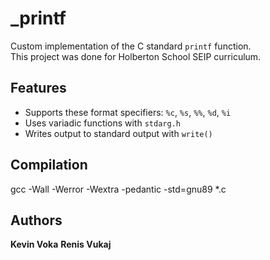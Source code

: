 # _printf

Custom implementation of the C standard `printf` function.  
This project was done for Holberton School SEIP curriculum.

## Features

- Supports these format specifiers: `%c`, `%s`, `%%`, `%d`, `%i`
- Uses variadic functions with `stdarg.h`
- Writes output to standard output with `write()`

## Compilation

gcc -Wall -Werror -Wextra -pedantic -std=gnu89 *.c

## Authors

**Kevin Voka**
**Renis Vukaj**